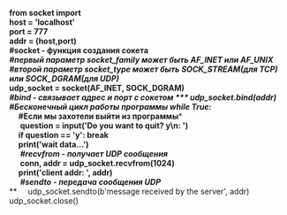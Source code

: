 **from socket import**  
**host = 'localhost'**  
**port = 777**  
**addr = (host,port)**  
**#socket - функция создания сокета**  
***#первый параметр socket_family может быть AF_INET или AF_UNIX  
#второй параметр socket_type может быть SOCK_STREAM(для TCP) или SOCK_DGRAM(для UDP)***  
**udp_socket = socket(AF_INET, SOCK_DGRAM)  
***#bind - связывает адрес и порт с сокетом  ***
udp_socket.bind(addr)  
***#Бесконечный цикл работы программы***
**while True:**  
&nbsp;&nbsp;&nbsp;&nbsp;&nbsp;***#Если мы захотели выйти из программы***   
&nbsp;&nbsp;&nbsp;&nbsp;&nbsp;**question = input('Do you want to quit? y\\n: ')    
&nbsp;&nbsp;&nbsp;&nbsp;&nbsp;if question == 'y': break   
&nbsp;&nbsp;&nbsp;&nbsp;&nbsp;print('wait data...')**   
&nbsp;&nbsp;&nbsp;&nbsp;&nbsp;***#recvfrom - получает UDP сообщения***   
&nbsp;&nbsp;&nbsp;&nbsp;&nbsp;**conn, addr = udp_socket.recvfrom(1024)   
&nbsp;&nbsp;&nbsp;&nbsp;&nbsp;print('client addr: ', addr)**  
&nbsp;&nbsp;&nbsp;&nbsp;&nbsp;***#sendto - передача сообщения UDP***  
**&nbsp;&nbsp;&nbsp;&nbsp;&nbsp;udp_socket.sendto(b'message received by the server', addr)      
udp_socket.close()

